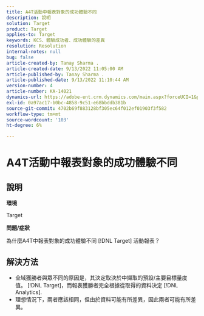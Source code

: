 ```yaml
---
title: A4T活動中報表對象的成功體驗不同
description: 說明
solution: Target
product: Target
applies-to: Target
keywords: KCS、體驗成功者、成功體驗的差異
resolution: Resolution
internal-notes: null
bug: false
article-created-by: Tanay Sharma .
article-created-date: 9/13/2022 11:05:00 AM
article-published-by: Tanay Sharma .
article-published-date: 9/13/2022 11:10:44 AM
version-number: 4
article-number: KA-14021
dynamics-url: https://adobe-ent.crm.dynamics.com/main.aspx?forceUCI=1&pagetype=entityrecord&etn=knowledgearticle&id=9227aee8-5333-ed11-9db1-002248086735
exl-id: 0a97ac17-b0bc-4858-9c51-e68bbddb381b
source-git-commit: 4702b69f883128bf305ec64f012ef01903f3f582
workflow-type: tm+mt
source-wordcount: '103'
ht-degree: 6%

---
```


# A4T活動中報表對象的成功體驗不同

## 說明


<b>環境</b>

Target



<b>問題/症狀</b>

為什麼A4T中報表對象的成功體驗不同 [!DNL Target] 活動報表？




## 解決方法


- 全域獲勝者與眾不同的原因是，其決定取決於中擷取的預設/主要目標量度值。 [!DNL Target]，而報表獲勝者完全根據從取得的資料決定 [!DNL Analytics].
- 理想情況下，兩者應該相同，但由於資料可能有所差異，因此兩者可能有所差異。
